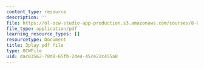 ```yaml
---
content_type: resource
description: ''
file: https://ol-ocw-studio-app-production.s3.amazonaws.com/courses/8-01sc-classical-mechanics-fall-2016/dac0356278d865fb2de445ce22c455a8_0jWwl0bt6aU.pdf
file_type: application/pdf
learning_resource_types: []
resourcetype: Document
title: 3play pdf file
type: OCWFile
uid: dac03562-78d8-65fb-2de4-45ce22c455a8
---
```

